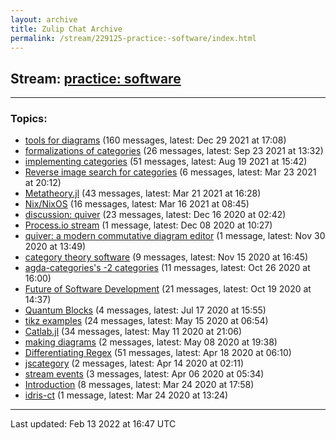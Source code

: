 ```yaml
---
layout: archive
title: Zulip Chat Archive
permalink: /stream/229125-practice:-software/index.html
---
```


## Stream: [practice: software](https://mattecapu.github.io/ct-zulip-archive/stream/229125-practice:-software/index.html)
---

### Topics:

* [tools for diagrams](topic/tools.20for.20diagrams.html) (160 messages, latest: Dec 29 2021 at 17:08)
* [formalizations of categories](topic/formalizations.20of.20categories.html) (26 messages, latest: Sep 23 2021 at 13:32)
* [implementing categories](topic/implementing.20categories.html) (51 messages, latest: Aug 19 2021 at 15:42)
* [Reverse image search for categories](topic/Reverse.20image.20search.20for.20categories.html) (6 messages, latest: Mar 23 2021 at 20:12)
* [Metatheory.jl](topic/Metatheory.2Ejl.html) (43 messages, latest: Mar 21 2021 at 16:28)
* [Nix/NixOS](topic/Nix.2FNixOS.html) (16 messages, latest: Mar 16 2021 at 08:45)
* [discussion: quiver](topic/discussion.3A.20quiver.html) (23 messages, latest: Dec 16 2020 at 02:42)
* [Process.io stream](topic/Process.2Eio.20stream.html) (1 message, latest: Dec 08 2020 at 10:27)
* [quiver: a modern commutative diagram editor](topic/quiver.3A.20a.20modern.20commutative.20diagram.20editor.html) (1 message, latest: Nov 30 2020 at 13:49)
* [category theory software](topic/category.20theory.20software.html) (9 messages, latest: Nov 15 2020 at 16:45)
* [agda-categories's -2 categories](topic/agda-categories's.20-2.20categories.html) (11 messages, latest: Oct 26 2020 at 16:00)
* [Future of Software Development](topic/Future.20of.20Software.20Development.html) (21 messages, latest: Oct 19 2020 at 14:37)
* [Quantum Blocks](topic/Quantum.20Blocks.html) (4 messages, latest: Jul 17 2020 at 15:55)
* [tikz examples](topic/tikz.20examples.html) (24 messages, latest: May 15 2020 at 06:54)
* [Catlab.jl](topic/Catlab.2Ejl.html) (34 messages, latest: May 11 2020 at 21:06)
* [making diagrams](topic/making.20diagrams.html) (2 messages, latest: May 08 2020 at 19:38)
* [Differentiating Regex](topic/Differentiating.20Regex.html) (51 messages, latest: Apr 18 2020 at 06:10)
* [jscategory](topic/jscategory.html) (2 messages, latest: Apr 14 2020 at 02:11)
* [stream events](topic/stream.20events.html) (3 messages, latest: Apr 06 2020 at 05:34)
* [Introduction](topic/Introduction.html) (8 messages, latest: Mar 24 2020 at 17:58)
* [idris-ct](topic/idris-ct.html) (1 message, latest: Mar 24 2020 at 13:24)

<hr><p>Last updated: Feb 13 2022 at 16:47 UTC</p>